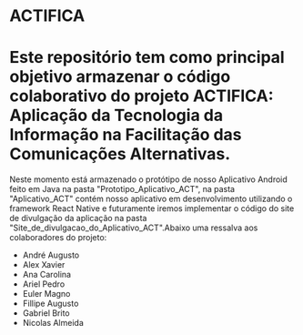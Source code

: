 # ACTIFICA

# Este repositório tem como principal objetivo armazenar o código colaborativo do projeto ACTIFICA: Aplicação da Tecnologia da Informação na Facilitação das Comunicações Alternativas.
Neste momento está armazenado o protótipo de nosso Aplicativo Android feito em Java na pasta "Prototipo_Aplicativo_ACT", na pasta "Aplicativo_ACT" contém nosso aplicativo em desenvolvimento utilizando o framework React Native e futuramente iremos implementar o código do site de divulgação da aplicação na pasta "Site_de_divulgacao_do_Aplicativo_ACT".Abaixo uma ressalva aos colaboradores do projeto:
- André Augusto
- Alex Xavier
- Ana Carolina
- Ariel Pedro
- Euler Magno
- Fillipe Augusto
- Gabriel Brito
- Nicolas Almeida
